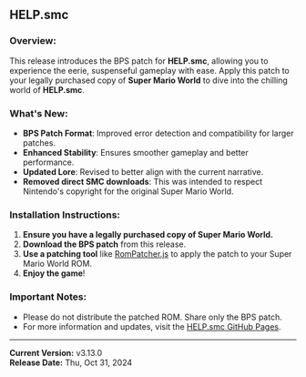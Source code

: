 ## HELP.smc

### Overview:
This release introduces the BPS patch for **HELP.smc**, allowing you to experience the eerie, suspenseful gameplay with ease. Apply this patch to your legally purchased copy of **Super Mario World** to dive into the chilling world of **HELP.smc**.

### What's New:
- **BPS Patch Format**: Improved error detection and compatibility for larger patches.
- **Enhanced Stability**: Ensures smoother gameplay and better performance.
- **Updated Lore**: Revised to better align with the current narrative.
- **Removed direct SMC downloads**: This was intended to respect Nintendo's copyright for the original Super Mario World.

### Installation Instructions:
1. **Ensure you have a legally purchased copy of Super Mario World.**
2. **Download the BPS patch** from this release.
3. **Use a patching tool** like [RomPatcher.js](https://www.marcrobledo.com/RomPatcher.js/) to apply the patch to your Super Mario World ROM.
4. **Enjoy the game**!

### Important Notes:
- Please do not distribute the patched ROM. Share only the BPS patch.
- For more information and updates, visit the [HELP.smc GitHub Pages](https://eledlow-studios.github.io/HELP.smc/).

---

**Current Version:** v3.13.0 <br>
**Release Date:** Thu, Oct 31, 2024
